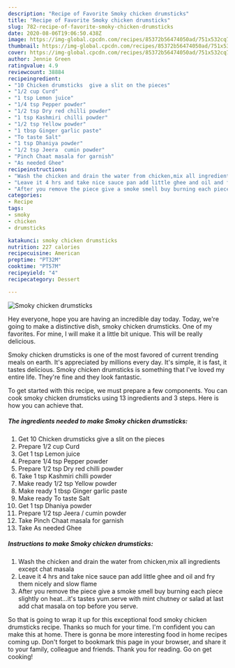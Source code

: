 ```yaml
---
description: "Recipe of Favorite Smoky chicken drumsticks"
title: "Recipe of Favorite Smoky chicken drumsticks"
slug: 782-recipe-of-favorite-smoky-chicken-drumsticks
date: 2020-08-06T19:06:50.438Z
image: https://img-global.cpcdn.com/recipes/85372b56474050ad/751x532cq70/smoky-chicken-drumsticks-recipe-main-photo.jpg
thumbnail: https://img-global.cpcdn.com/recipes/85372b56474050ad/751x532cq70/smoky-chicken-drumsticks-recipe-main-photo.jpg
cover: https://img-global.cpcdn.com/recipes/85372b56474050ad/751x532cq70/smoky-chicken-drumsticks-recipe-main-photo.jpg
author: Jennie Green
ratingvalue: 4.9
reviewcount: 38884
recipeingredient:
- "10 Chicken drumsticks  give a slit on the pieces"
- "1/2 cup Curd"
- "1 tsp Lemon juice"
- "1/4 tsp Pepper powder"
- "1/2 tsp Dry red chilli powder"
- "1 tsp Kashmiri chilli powder"
- "1/2 tsp Yellow powder"
- "1 tbsp Ginger garlic paste"
- "To taste Salt"
- "1 tsp Dhaniya powder"
- "1/2 tsp Jeera  cumin powder"
- "Pinch Chaat masala for garnish"
- "As needed Ghee"
recipeinstructions:
- "Wash the chicken and drain the water from chicken,mix all ingredients except chat masala"
- "Leave it 4 hrs and take nice sauce pan add little ghee and oil and fry them nicely and slow flame"
- "After you remove the piece give a smoke smell buy burning each piece slightly on heat...it&#39;s tastes yum.serve with mint chutney or salad at last add chat masala on top before you serve."
categories:
- Recipe
tags:
- smoky
- chicken
- drumsticks

katakunci: smoky chicken drumsticks 
nutrition: 227 calories
recipecuisine: American
preptime: "PT32M"
cooktime: "PT57M"
recipeyield: "4"
recipecategory: Dessert

---
```



![Smoky chicken drumsticks](https://img-global.cpcdn.com/recipes/85372b56474050ad/751x532cq70/smoky-chicken-drumsticks-recipe-main-photo.jpg)

Hey everyone, hope you are having an incredible day today. Today, we're going to make a distinctive dish, smoky chicken drumsticks. One of my favorites. For mine, I will make it a little bit unique. This will be really delicious.



Smoky chicken drumsticks is one of the most favored of current trending meals on earth. It's appreciated by millions every day. It's simple, it is fast, it tastes delicious. Smoky chicken drumsticks is something that I've loved my entire life. They're fine and they look fantastic.


To get started with this recipe, we must prepare a few components. You can cook smoky chicken drumsticks using 13 ingredients and 3 steps. Here is how you can achieve that.

<!--inarticleads1-->

##### The ingredients needed to make Smoky chicken drumsticks:

1. Get 10 Chicken drumsticks  give a slit on the pieces
1. Prepare 1/2 cup Curd
1. Get 1 tsp Lemon juice
1. Prepare 1/4 tsp Pepper powder
1. Prepare 1/2 tsp Dry red chilli powder
1. Take 1 tsp Kashmiri chilli powder
1. Make ready 1/2 tsp Yellow powder
1. Make ready 1 tbsp Ginger garlic paste
1. Make ready To taste Salt
1. Get 1 tsp Dhaniya powder
1. Prepare 1/2 tsp Jeera / cumin powder
1. Take Pinch Chaat masala for garnish
1. Take As needed Ghee




<!--inarticleads2-->

##### Instructions to make Smoky chicken drumsticks:

1. Wash the chicken and drain the water from chicken,mix all ingredients except chat masala
1. Leave it 4 hrs and take nice sauce pan add little ghee and oil and fry them nicely and slow flame
1. After you remove the piece give a smoke smell buy burning each piece slightly on heat...it&#39;s tastes yum.serve with mint chutney or salad at last add chat masala on top before you serve.




So that is going to wrap it up for this exceptional food smoky chicken drumsticks recipe. Thanks so much for your time. I'm confident you can make this at home. There is gonna be more interesting food in home recipes coming up. Don't forget to bookmark this page in your browser, and share it to your family, colleague and friends. Thank you for reading. Go on get cooking!
